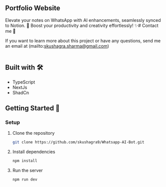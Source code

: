 ## Portfolio Website

Elevate your notes on WhatsApp with AI enhancements, seamlessly synced to Notion. 🚀 Boost your productivity and creativity effortlessly! ✨# Contact me 💌

If you want to learn more about this project or have any questions, send me an email at (mailto:skushagra.sharma@gmail.com)
<br/><br/>

## Built with 🛠️

- TypeScript
- NextJs
- ShadCn


## Getting Started 🚀
### Setup

1. Clone the repository

   ```sh
   git clone https://github.com/skushagra9/Whatsapp-AI-Bot.git
   ```

2. Install dependencies

   ```sh
   npm install
   ```

3. Run the server
    ```sh
    npm run dev
   ````

